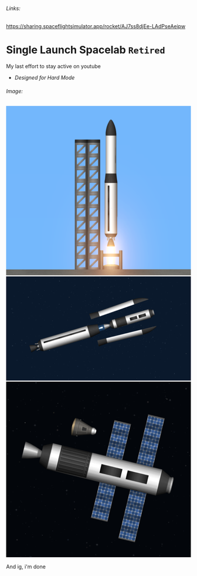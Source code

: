###### Links:
https://sharing.spaceflightsimulator.app/rocket/AJ7ss8djEe-LAdPseAeipw

# Single Launch Spacelab `Retired`

My last effort to stay active on youtube

- *Designed for Hard Mode*

###### Image:

![Lift off](../../assets/Screenshot_20241213_151502.png)
![Stage sep](../../assets/Screenshot_20241213_151708.png)
![Temporal Station](../../assets/Screenshot_20241213_152036.png)

And ig, i'm done
